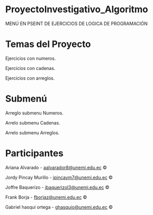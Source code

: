 # ProyectoInvestigativo_Algoritmo
MENÚ EN PSEINT DE EJERCICIOS DE LOGICA DE PROGRAMACIÓN 

# Temas del Proyecto

Ejercicios con numeros.

Ejercicios con cadenas.

Ejercicios con arreglos.

# Submenú

Arreglo submenu Numeros.

Arrelo submenu Cadenas.

Arrelo submenu Arreglos.

# Participantes

Ariana Alvarado - aalvarador8@unemi.edu.ec ©

Jordy Pincay Murillo - jpincaym7@unemi.edu.ec ©

Joffre Baquerizo - jbaquerizol3@unemi.edu.ec ©

Frank Borja - fborjaz@unemi.edu.ec ©

Gabriel hasqui ortega - ghasquio@unemi.edu.ec ©
